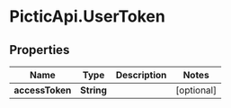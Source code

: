 # PicticApi.UserToken

## Properties
Name | Type | Description | Notes
------------ | ------------- | ------------- | -------------
**accessToken** | **String** |  | [optional] 


